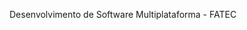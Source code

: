 Desenvolvimento de Software Multiplataforma - FATEC
<!---
infinitilipp/infinitilipp is a ✨ special ✨ repository because its `README.md` (this file) appears on your GitHub profile.
You can click the Preview link to take a look at your changes.
--->
